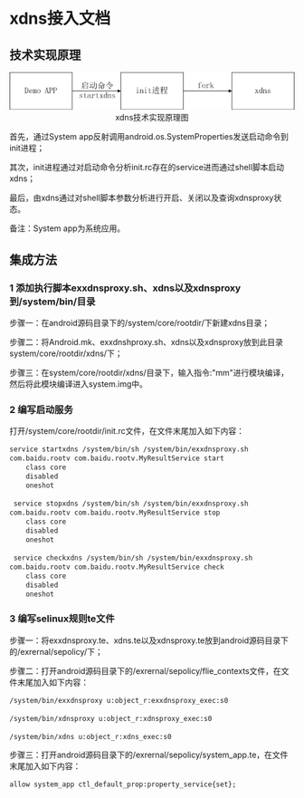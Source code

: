 # xdns接入文档

## 技术实现原理
<div align=center><img src="https://github.com/baidutvsafe/baidutvsafe.github.io/blob/master/image/xdns%E6%8A%80%E6%9C%AF%E5%8E%9F%E7%90%86.png"/></div>


<div align=center>xdns技术实现原理图</div>


首先，通过System app反射调用android.os.SystemProperties发送启动命令到init进程；

其次，init进程通过对启动命令分析init.rc存在的service进而通过shell脚本启动xdns；

最后，由xdns通过对shell脚本参数分析进行开启、关闭以及查询xdnsproxy状态。

备注：System app为系统应用。

## 集成方法
### 1 添加执行脚本exxdnsproxy.sh、xdns以及xdnsproxy到/system/bin/目录
步骤一：在android源码目录下的/system/core/rootdir/下新建xdns目录；

步骤二：将Android.mk、exxdnshproxy.sh、xdns以及xdnsproxy放到此目录system/core/rootdir/xdns/下；

步骤三：在system/core/rootdir/xdns/目录下，输入指令:"mm"进行模块编译，然后将此模块编译进入system.img中。

### 2 编写启动服务
打开/system/core/rootdir/init.rc文件，在文件末尾加入如下内容：
```
service startxdns /system/bin/sh /system/bin/exxdnsproxy.sh com.baidu.rootv com.baidu.rootv.MyResultService start
    class core
    disabled
    oneshot
    
 service stopxdns /system/bin/sh /system/bin/exxdnsproxy.sh com.baidu.rootv com.baidu.rootv.MyResultService stop
    class core
    disabled
    oneshot

 service checkxdns /system/bin/sh /system/bin/exxdnsproxy.sh com.baidu.rootv com.baidu.rootv.MyResultService check
    class core
    disabled
    oneshot
```

### 3 编写selinux规则te文件
步骤一：将exxdnsproxy.te、xdns.te以及xdnsproxy.te放到android源码目录下的/exrernal/sepolicy/下；

步骤二：打开android源码目录下的/exrernal/sepolicy/flie_contexts文件，在文件末尾加入如下内容：
```
/system/bin/exxdnsproxy u:object_r:exxdnsproxy_exec:s0

/system/bin/xdnsproxy u:object_r:xdnsproxy_exec:s0

/system/bin/xdns u:object_r:xdns_exec:s0
```

步骤三：打开android源码目录下的/exrernal/sepolicy/system_app.te，在文件末尾加入如下内容：
```
allow system_app ctl_default_prop:property_service{set};
```


